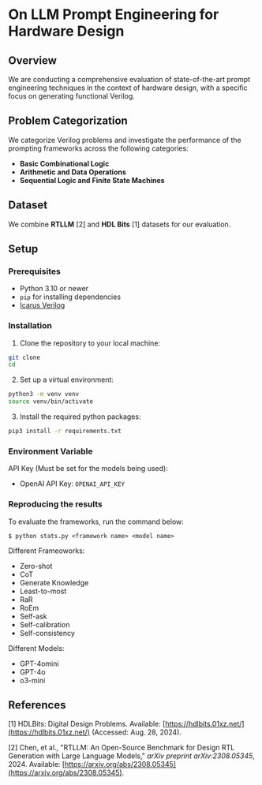 # On LLM Prompt Engineering for Hardware Design
## Overview

We are conducting a comprehensive evaluation of state-of-the-art prompt engineering techniques in the context of hardware design, with a specific focus on generating functional Verilog. 

## Problem Categorization

We categorize Verilog problems and investigate the performance of the prompting frameworks across the following categories:

- **Basic Combinational Logic**
- **Arithmetic and Data Operations**
- **Sequential Logic and Finite State Machines**
## Dataset

We combine **RTLLM** [2] and **HDL Bits** [1] datasets for our evaluation.

## Setup

### Prerequisites

- Python 3.10 or newer
- `pip` for installing dependencies
- [Icarus Verilog](https://github.com/steveicarus/iverilog)

### Installation

1.  Clone the repository to your local machine:
```sh
git clone
cd 
```

2.  Set up a virtual environment:
```sh
python3 -m venv venv
source venv/bin/activate
```
3.  Install the required python packages:
```sh
pip3 install -r requirements.txt
```

### Environment Variable
API Key (Must be set for the models being used):
 - OpenAI API Key: `OPENAI_API_KEY`

### Reproducing the results 

To evaluate the frameworks, run the command below:
```console
$ python stats.py <framework name> <model name>
```

Different Frameoworks: 
- Zero-shot
- CoT
- Generate Knowledge
- Least-to-most
- RaR 
- RoEm
- Self-ask
- Self-calibration
- Self-consistency

Different Models:
- GPT-4omini
- GPT-4o
- o3-mini

## References

[1] HDLBits: Digital Design Problems. Available: [https://hdlbits.01xz.net/](https://hdlbits.01xz.net/) (Accessed: Aug. 28, 2024).

[2] Chen, et al., "RTLLM: An Open-Source Benchmark for Design RTL Generation with Large Language Models," *arXiv preprint arXiv:2308.05345*, 2024. Available: [https://arxiv.org/abs/2308.05345](https://arxiv.org/abs/2308.05345).
